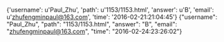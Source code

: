 {'username': u'Paul_Zhu', 'path': u'1153/1153.html', 'answer': u'B', 'email': u'zhufengminpaul@163.com', 'time': '2016-02-21:21:04:45'}
{"username": "Paul_Zhu", "path": "1153/1153.html", "answer": "B", "email": "zhufengminpaul@163.com", "time": "2016-02-24:23:26:02"}
